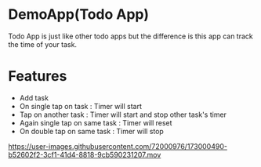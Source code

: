 # DemoApp(Todo App)

Todo App is just like other todo apps but the difference is this app can track the time of your task.

# Features
- Add task
- On single tap on task : Timer will start
- Tap on another task : Timer will start and stop other task's timer
- Again single tap on same task : Timer will reset
- On double tap on same task : Timer will stop

https://user-images.githubusercontent.com/72000976/173000490-b52602f2-3cf1-41d4-8818-9cb590231207.mov

